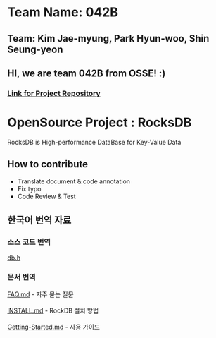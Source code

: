 # Team Name: 042B
## Team: Kim Jae-myung, Park Hyun-woo, Shin Seung-yeon
## HI, we are team 042B from OSSE! :)
### [Link for Project Repository](https://github.com/17-1-SKKU-OSS/rocksdb)

# OpenSource Project : RocksDB
RocksDB is High-performance DataBase for Key-Value Data

## How to contribute
- Translate document & code annotation 
- Fix typo
- Code Review & Test

## 한국어 번역 자료
### 소스 코드 번역
[db.h](translate_doc/Kor/db_h.txt)
### 문서 번역
[FAQ.md](translate_doc/Kor/faq.md) - 자주 묻는 질문<br/><br/>
[INSTALL.md](translate_doc/Kor/INSTALL.md) - RockDB 설치 방법<br/><br/>
[Getting-Started.md](translate_doc/Kor/getting-started.md) - 사용 가이드

